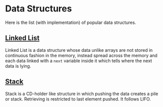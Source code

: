 # Data Structures

Here is the list (with implementation) of popular data structures.

## [Linked List](https://github.com/Lakshitnagar/DS-ALGO/tree/master/ds/linkedlist)
Linked List is a data structure whose data unlike arrays are not stored in continuous fashion in the memory, instead spread across the memory and each data linked with a `next` variable inside it which tells where the next data is lying.  

## [Stack](https://github.com/Lakshitnagar/DS-ALGO/tree/master/ds/stack)
Stack is a CD-holder like structure in which pushing the data creates a pile or stack. Retrieving is restricted to last element pushed. It follows LIFO.   
